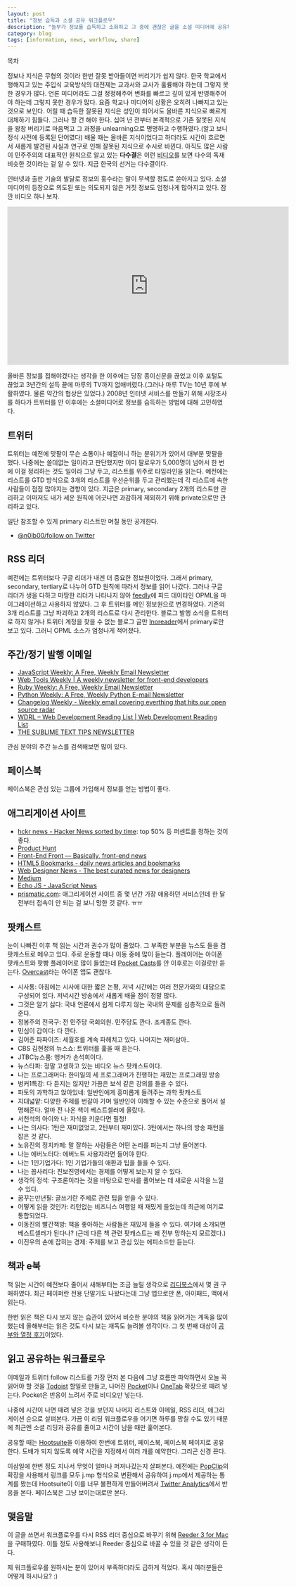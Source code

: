 ```yaml
---
layout: post
title: "정보 습득과 소셜 공유 워크플로우"
description: "놀부가 정보를 습득하고 소화하고 그 중에 괜찮은 글을 소셜 미디어에 공유하는 워크 플로우를 정리"
category: blog
tags: [information, news, workflow, share]
---
```


<div id="toc"><p class="toc_title">목차</p></div>


정보나 지식은 무형의 것이라 한번 잘못 받아들이면 버리기가 쉽지 않다. 한국 학교에서 행해지고 있는 주입식 교육방식의 대전제는 교과서와 교사가 훌륭해야 하는데 그렇지 못한 경우가 많다. 언론 미디어라도 그걸 정정해주어 변화를 빠르고 깊이 있게 반영해주어야 하는데 그렇지 못한 경우가 많다. 요즘 학교나 미디어의 상황은 오히려 나빠지고 있는 것으로 보인다. 어릴 때 습득한 잘못된 지식은 성인이 되어서도 올바른 지식으로 빠르게 대체하기 힘들다. 그러나 할 건 해야 한다. 십여 년 전부터 본격적으로 기존 잘못된 지식을 왕창 버리기로 마음먹고 그 과정을 unlearning으로 명명하고 수행하였다.(알고 보니 정식 사전에 등록된 단어였다) 배울 때는 올바른 지식이었다고 하더라도 시간이 흐르면서 새롭게 발견된 사실과 연구로 인해 잘못된 지식으로 수시로 바뀐다. 아직도 많은 사람이 민주주의의 대표적인 원칙으로 알고 있는 **다수결**은 이런 [비디오](https://youtu.be/Ugw3TlEaI1c)를 보면 다수의 독재 비슷한 것이라는 걸 알 수 있다. 지금 한국의 선거는 다수결이다.

인터넷과 출판 기술의 발달로 정보의 홍수라는 말이 무색할 정도로 쏟아지고 있다. 소셜미디어의 등장으로 의도된 또는 의도되지 않은 거짓 정보도 엄청나게 많아지고 있다. 잠깐 비디오 하나 보자.

<iframe width="640" height="360" src="https://www.youtube.com/embed/cSKGa_7XJkg?rel=0" frameborder="0" allowfullscreen></iframe>

올바른 정보를 접해야겠다는 생각을 한 이후에는 당장 종이신문을 끊었고 이후 포털도 끊었고 3년간의 설득 끝에 마루의 TV까지 없애버렸다.(그러나 마루 TV는 10년 후에 부활하였다. 물론 약간의 협상은 있었다.) 2008년 인터넷 서비스를 만들기 위해 시장조사를 하다가 트위터를 안 이후에는 소셜미디어로 정보를 습득하는 방법에 대해 고민하였다.

## 트위터

트위터는 예전에 맞팔이 무슨 소통이나 예절이니 하는 분위기가 있어서 대부분 맞팔을 했다. 나중에는 쓸데없는 일이라고 판단했지만 이미 팔로우가 5,000명이 넘어서 한 번에 이걸 정리하는 것도 일이라 그냥 두고, 리스트를 위주로 타임라인을 읽는다. 예전에는 리스트를 GTD 방식으로 3개의 리스트를 우선순위를 두고 관리했는데 각 리스트에 속한 사람들이 점점 많아지는 경향이 있다. 지금은 primary, secondary 2개의 리스트만 관리하고 이마저도 내가 세운 원칙에 어긋나면 과감하게 제외하기 위해 private으로만 관리하고 있다.

일단 참조할 수 있게 primary 리스트만 며칠 동안 공개한다.

* [@n0lb00/follow on Twitter](https://twitter.com/n0lb00/lists/follow)

## RSS 리더

예전에는 트위터보다 구글 리더가 내겐 더 중요한 정보원이었다. 그래서 primary, secondary, tertiary로 나누어 GTD 원칙에 따라서 정보를 읽어 나갔다. 그러나 구글 리더가 생을 다하고 마땅한 리더가 나타나지 않아 [feedly](http://feedly.com/)에 피드 데이타인 OPML을 마이그레이션하고 사용하지 않았다. 그 후 트위터를 메인 정보원으로 변경하였다. 기존의 3개 리스트를 그냥 파괴하고 2개의 리스트로 다시 관리한다. 블로그 발행 소식을 트위터로 하지 않거나 트위터 계정을 찾을 수 없는 블로그 글만 [Inoreader](http://www.inoreader.com/)에서 primary로만 보고 있다. 그러니 OPML 소스가 엄청나게 적어졌다.

## 주간/정기 발행 이메일

- [JavaScript Weekly: A Free, Weekly Email Newsletter](http://javascriptweekly.com/)
- [Web Tools Weekly | A weekly newsletter for front-end developers](http://webtoolsweekly.com/)
- [Ruby Weekly: A Free, Weekly Email Newsletter](http://rubyweekly.com/)
- [Python Weekly: A Free, Weekly Python E-mail Newsletter](http://www.pythonweekly.com/)
- [Changelog Weekly - Weekly email covering everthing that hits our open source radar](https://changelog.com/weekly/)
- [WDRL – Web Development Reading List | Web Development Reading List](https://wdrl.info/)
- [THE SUBLIME TEXT TIPS NEWSLETTER](http://sublimetexttips.com/newsletter/)

관심 분야의 주간 뉴스를 검색해보면 많이 있다.

## 페이스북

페이스북은 관심 있는 그룹에 가입해서 정보를 얻는 방법이 좋다.

## 애그리게이션 사이트

- [hckr news - Hacker News sorted by time](http://hckrnews.com/): top 50% 등 퍼센트를 정하는 것이 좋다.
- [Product Hunt](https://www.producthunt.com/tech)
- [Front-End Front — Basically, front-end news](http://frontendfront.com/)
- [HTML5 Bookmarks - daily news articles and bookmarks](http://www.html5bookmarks.com/)
- [Web Designer News - The best curated news for designers](http://www.webdesignernews.com/)
- [Medium](https://medium.com/)
- [Echo JS - JavaScript News](http://www.echojs.com/)
- [prismatic.com](data:text/html,chromewebdata): 애그리게이션 사이트 중 몇 년간 가장 애용하던 서비스인데 한 달 전부터 접속이 안 되는 걸 보니 망한 것 같다. ㅠㅠ

## 팟캐스트

눈이 나빠진 이후 책 읽는 시간과 권수가 많이 줄었다. 그 부족한 부분을 뉴스도 들을 겸 팟캐스트로 메우고 있다. 주로 운동할 때나 이동 중에 많이 듣는다. 플레이어는 아이폰 팟캐스트와 팟빵 플레이어로 많이 들었는데 [Pocket Casts](http://www.shiftyjelly.com/pocketcasts)를 안 이후로는 이걸로만 듣는다. [Overcast](https://itunes.apple.com/kr/app/overcast-podcast-player/id888422857?mt=8)라는 아이폰 앱도 괜찮다.

- 시사통: 아침에는 시사에 대한 짧은 논평, 저녁 시간에는 여러 전문가와의 대담으로 구성되어 있다. 저녁시간 방송에서 새롭게 배울 점이 정말 많다.
- 그것은 알기 싫다: 국내 언론에서 쉽게 다루지 않는 국내외 문제를 심층적으로 들려준다.
- 정봉주의 전국구: 전 민주당 국회의원. 민주당도 깐다. 조계종도 깐다.
- 민심이 갑이다: 다 깐다.
- 김어준 파파이즈: 세월호를 계속 파헤치고 있다. 나머지는 재미삼아..
- CBS 김현정의 뉴스쇼: 트위터를 훑을 때 듣는다.
- JTBC뉴스룸: 앵커가 손석희이다.
- 뉴스타파: 정말 고생하고 있는 비디오 뉴스 팟캐스트이다.
- 나는 프로그래머다: 한미일의 세 프로그래머가 진행하는 재밌는 프로그래밍 방송
- 벙커1특강: 다 듣지는 않지만 가끔은 보석 같은 강의를 들을 수 있다.
- 파토의 과학하고 앉아있네: 일반인에게 흥미롭게 들려주는 과학 팟캐스트
- 지대넓얕: 다양한 주제를 번갈아 가며 일반인이 이해할 수 있는 수준으로 풀어서 설명해준다. 얼마 전 나온 책이 베스트셀러에 올랐다.
- 서천석의 아이와 나: 자식을 키운다면 필청!
- 나는 의사다: 1탄은 재미없었고, 2탄부터 재미있다. 3탄에서는 하나의 방송 패턴을 잡은 것 같다.
- 노유진의 정치카페: 말 잘하는 사람들은 어떤 논리를 펴는지 그냥 들어본다.
- 나는 에버노터다: 에버노트 사용자라면 들어야 한다.
- 나는 1인기업가다: 1인 기업가들의 애환과 팁을 들을 수 있다.
- 나는 꼽사리다: 진보진영에서는 경제를 어떻게 보는지 알 수 있다.
- 생각의 정석: 구조론이라는 것을 바탕으로 만사를 풀어보는 데 새로운 시각을 느낄 수 있다.
- 꿈꾸는만년필: 글쓰기란 주제로 관련 팁을 얻을 수 있다.
- 어떻게 읽을 것인가: 리턴없는 비즈니스 여행일 때 재밌게 들었는데 최근에 여기로 통합되었다.
- 이동진의 빨간책방: 책을 좋아하는 사람들은 재밌게 들을 수 있다. 여기에 소개되면 베스트셀러가 된다나? (근데 다른 책 관련 팟캐스트는 왜 전부 망하는지 모르겠다.)
- 이진우의 손에 잡히는 경제: 주제를 보고 관심 있는 에피소드만 듣는다.

## 책과 e북

책 읽는 시간이 예전보다 줄어서 새해부터는 조금 늘릴 생각으로 [리디북스](http://ridibooks.com/?genre=general)에서 몇 권 구매하였다. 최근 페이퍼란 전용 단말기도 나왔다는데 그냥 앱으로만 폰, 아이패드, 맥에서 읽는다.

한번 읽은 책은 다시 보지 않는 습관이 있어서 비슷한 분야의 책을 읽어가는 계독을 많이 했는데 올해부터는 읽은 것도 다시 보는 재독도 늘려볼 생각이다. 그 첫 번째 대상이 [공부와 열정 후기](http://nolboo.github.io/blog/2015/12/28/self-education-and-the-pursuit-of-passion/)이었다.

## 읽고 공유하는 워크플로우

이메일과 트위터 follow 리스트를 가장 먼저 본 다음에 그냥 흐름만 파악하면서 오늘 꼭 읽어야 할 것을 [Todoist](https://chrome.google.com/webstore/detail/todoist-to-do-list-and-ta/jldhpllghnbhlbpcmnajkpdmadaolakh?hl=ko) 할일로 만들고, 나머진 [Pocket](https://chrome.google.com/webstore/detail/save-to-pocket/niloccemoadcdkdjlinkgdfekeahmflj)이나 [OneTab](https://chrome.google.com/webstore/detail/onetab/chphlpgkkbolifaimnlloiipkdnihall) 확장으로 때려 넣는다. Pocket은 반응이 느려서 주로 비디오만 넣는다.

나중에 시간이 나면 때려 넣은 것을 보던지 나머지 리스트와 이메일, RSS 리더, 애그리게이션 순으로 살펴본다. 가끔 이 리딩 워크플로우을 어기면 하루를 망칠 수도 있기 때문에 최근엔 소셜 리딩과 공유를 줄이고 시간이 남을 때만 훑어본다. 

공유할 때는 [Hootsuite](https://hootsuite.com/)을 이용하여 한번에 트위터, 페이스북, 페이스북 페이지로 공유한다. 도배가 되지 않도록 예약 시간을 지정해서 여러 개를 예약한다. 그리곤 신경 끈다.

이삼일에 한번 정도 지나서 무엇이 얼마나 퍼져나갔는지 살펴본다. 예전에는 [PopClip](http://macnews.tistory.com/1805)의 확장을 사용해서 링크를 모두 j.mp 형식으로 변환해서 공유하여 j.mp에서 제공하는 통계를 봤는데 Hootsuite이 이를 너무 불편하게 만들어버려서 [Twitter Analytics](https://analytics.twitter.com/)에서 반응을 본다. 페이스북은 그냥 보이는대로만 본다.

## 맺음말

이 글을 쓰면서 워크플로우를 다시 RSS 리더 중심으로 바꾸기 위해 [Reeder 3 for Mac](http://reederapp.com/mac/)을 구매하였다. 이틀 정도 사용해보니 Reeder 중심으로 바꿀 수 있을 것 같은 생각이 든다.

제 워크플로우를 원하시는 분이 있어서 부족하더라도 급하게 적었다. 혹시 여러분들은 어떻게 하시나요? :)

